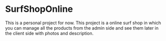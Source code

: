 # SurfShopOnline
This is a personal project for now.
This project is a online surf shop in which you can manage all the products from the admin side and see them later in the client side with photos and description.
